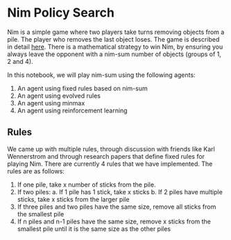 # Nim Policy Search

Nim is a simple game where two players take turns removing objects from a pile. The player who removes the last object loses. The game is described in detail [here](https://en.wikipedia.org/wiki/Nim). There is a mathematical strategy to win Nim, by ensuring you always leave the opponent with a nim-sum number of objects (groups of 1, 2 and 4).

In this notebook, we will play nim-sum using the following agents:
1. An agent using fixed rules based on nim-sum
2. An agent using evolved rules
3. An agent using minmax
4. An agent using reinforcement learning

## Rules

We came up with multiple rules, through discussion with friends like Karl Wennerstrom and through research papers that define fixed rules for playing Nim. There are currently 4 rules that we have implemented. The rules are as follows:
1. If one pile, take x number of sticks from the pile.
2. If two piles:
    a. If 1 pile has 1 stick, take x sticks
    b. If 2 piles have multiple sticks, take x sticks from the larger pile
3. If three piles and two piles have the same size, remove all sticks from the smallest pile
4. If n piles and n-1 piles have the same size, remove x sticks from the smallest pile until it is the same size as the other piles